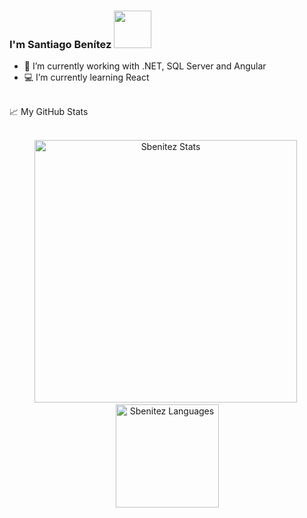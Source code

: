 ### I'm Santiago Benítez          <img src="https://media.giphy.com/media/1C8bHHJturSx2/giphy.gif" width="60px">



- :paperclip: I’m currently working with .NET, SQL Server and Angular
- :computer: I’m currently learning React

<br />

<summary>📈 My GitHub Stats</summary>

<br />

<p align="center"> 
  <img src="https://github-readme-stats.vercel.app/api?username=sbenitez73&show_icons=true&theme=tokyonight&locale=en" alt="Sbenitez Stats" width="420"/>&nbsp;
  <img src="https://github-readme-stats.vercel.app/api/top-langs/?username=sbenitez73&layout=compact&theme=tokyonight&locale=en" alt="Sbenitez Languages" height="165">
</p>
